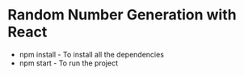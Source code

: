 <h1>Random Number Generation with React</h1>

- npm install - To install all the dependencies
- npm start - To run the project
